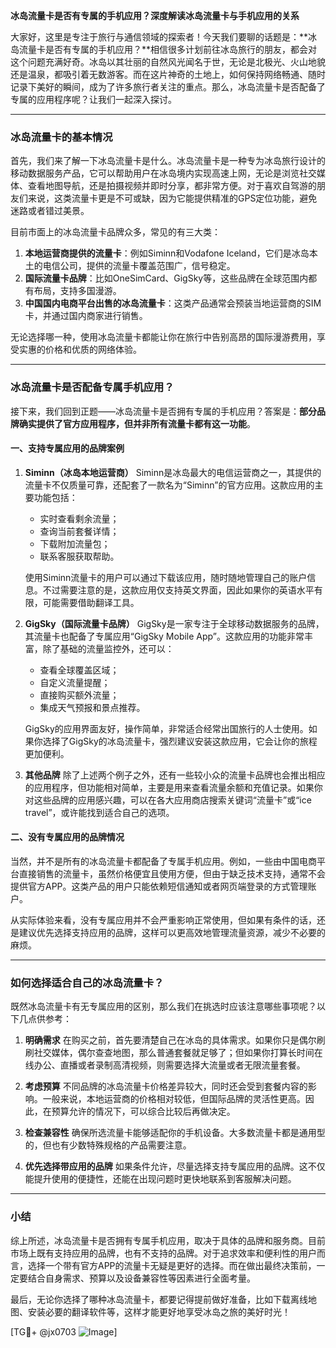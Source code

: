 **冰岛流量卡是否有专属的手机应用？深度解读冰岛流量卡与手机应用的关系**

大家好，这里是专注于旅行与通信领域的探索者！今天我们要聊的话题是：**冰岛流量卡是否有专属的手机应用？**相信很多计划前往冰岛旅行的朋友，都会对这个问题充满好奇。冰岛以其壮丽的自然风光闻名于世，无论是北极光、火山地貌还是温泉，都吸引着无数游客。而在这片神奇的土地上，如何保持网络畅通、随时记录下美好的瞬间，成为了许多旅行者关注的重点。那么，冰岛流量卡是否配备了专属的应用程序呢？让我们一起深入探讨。

---

### 冰岛流量卡的基本情况

首先，我们来了解一下冰岛流量卡是什么。冰岛流量卡是一种专为冰岛旅行设计的移动数据服务产品，它可以帮助用户在冰岛境内实现高速上网，无论是浏览社交媒体、查看地图导航，还是拍摄视频并即时分享，都非常方便。对于喜欢自驾游的朋友们来说，这类流量卡更是不可或缺，因为它能提供精准的GPS定位功能，避免迷路或者错过美景。

目前市面上的冰岛流量卡品牌众多，常见的有三大类：
1. **本地运营商提供的流量卡**：例如Siminn和Vodafone Iceland，它们是冰岛本土的电信公司，提供的流量卡覆盖范围广，信号稳定。
2. **国际流量卡品牌**：比如OneSimCard、GigSky等，这些品牌在全球范围内都有布局，支持多国漫游。
3. **中国国内电商平台出售的冰岛流量卡**：这类产品通常会预装当地运营商的SIM卡，并通过国内商家进行销售。

无论选择哪一种，使用冰岛流量卡都能让你在旅行中告别高昂的国际漫游费用，享受实惠的价格和优质的网络体验。

---

### 冰岛流量卡是否配备专属手机应用？

接下来，我们回到正题——冰岛流量卡是否拥有专属的手机应用？答案是：**部分品牌确实提供了官方应用程序，但并非所有流量卡都有这一功能**。

#### 一、支持专属应用的品牌案例

1. **Siminn（冰岛本地运营商）**
   Siminn是冰岛最大的电信运营商之一，其提供的流量卡不仅质量可靠，还配套了一款名为“Siminn”的官方应用。这款应用的主要功能包括：
   - 实时查看剩余流量；
   - 查询当前套餐详情；
   - 下载附加流量包；
   - 联系客服获取帮助。

   使用Siminn流量卡的用户可以通过下载该应用，随时随地管理自己的账户信息。不过需要注意的是，这款应用仅支持英文界面，因此如果你的英语水平有限，可能需要借助翻译工具。

2. **GigSky（国际流量卡品牌）**
   GigSky是一家专注于全球移动数据服务的品牌，其流量卡也配备了专属应用“GigSky Mobile App”。这款应用的功能非常丰富，除了基础的流量监控外，还可以：
   - 查看全球覆盖区域；
   - 自定义流量提醒；
   - 直接购买额外流量；
   - 集成天气预报和景点推荐。

   GigSky的应用界面友好，操作简单，非常适合经常出国旅行的人士使用。如果你选择了GigSky的冰岛流量卡，强烈建议安装这款应用，它会让你的旅程更加便利。

3. **其他品牌**
   除了上述两个例子之外，还有一些较小众的流量卡品牌也会推出相应的应用程序，但功能相对简单，主要是用来查看流量余额和充值记录。如果你对这些品牌的应用感兴趣，可以在各大应用商店搜索关键词“流量卡”或“ice travel”，或许能找到适合自己的选项。

#### 二、没有专属应用的品牌情况

当然，并不是所有的冰岛流量卡都配备了专属手机应用。例如，一些由中国电商平台直接销售的流量卡，虽然价格便宜且使用方便，但由于缺乏技术支持，通常不会提供官方APP。这类产品的用户只能依赖短信通知或者网页端登录的方式管理账户。

从实际体验来看，没有专属应用并不会严重影响正常使用，但如果有条件的话，还是建议优先选择支持应用的品牌，这样可以更高效地管理流量资源，减少不必要的麻烦。

---

### 如何选择适合自己的冰岛流量卡？

既然冰岛流量卡有无专属应用的区别，那么我们在挑选时应该注意哪些事项呢？以下几点供参考：

1. **明确需求**
   在购买之前，首先要清楚自己在冰岛的具体需求。如果你只是偶尔刷刷社交媒体，偶尔查查地图，那么普通套餐就足够了；但如果你打算长时间在线办公、直播或者录制高清视频，则需要选择大流量或者无限流量套餐。

2. **考虑预算**
   不同品牌的冰岛流量卡价格差异较大，同时还会受到套餐内容的影响。一般来说，本地运营商的价格相对较低，但国际品牌的灵活性更高。因此，在预算允许的情况下，可以综合比较后再做决定。

3. **检查兼容性**
   确保所选流量卡能够适配你的手机设备。大多数流量卡都是通用型的，但也有少数特殊规格的产品需要注意。

4. **优先选择带应用的品牌**
   如果条件允许，尽量选择支持专属应用的品牌。这不仅能提升使用的便捷性，还能在出现问题时更快地联系到客服解决问题。

---

### 小结

综上所述，冰岛流量卡是否拥有专属手机应用，取决于具体的品牌和服务商。目前市场上既有支持应用的品牌，也有不支持的品牌。对于追求效率和便利性的用户而言，选择一个带有官方APP的流量卡无疑是更好的选择。而在做出最终决策前，一定要结合自身需求、预算以及设备兼容性等因素进行全面考量。

最后，无论你选择了哪种冰岛流量卡，都要记得提前做好准备，比如下载离线地图、安装必要的翻译软件等，这样才能更好地享受冰岛之旅的美好时光！

[TG💪+ @jx0703 ![Image](https://github.com/user-attachments/assets/dbca1d08-cadb-493c-b0ec-ad6f7a83f270)]